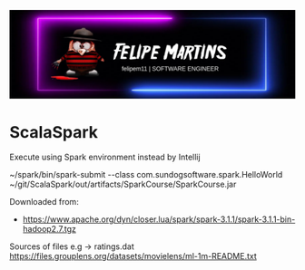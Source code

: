 ![](https://github.com/felipem11/felipem11/blob/main/logo.png?raw=true)
# ScalaSpark

Execute using Spark environment instead by Intellij

~/spark/bin/spark-submit --class com.sundogsoftware.spark.HelloWorld ~/git/ScalaSpark/out/artifacts/SparkCourse/SparkCourse.jar 

Downloaded from:
- https://www.apache.org/dyn/closer.lua/spark/spark-3.1.1/spark-3.1.1-bin-hadoop2.7.tgz

Sources of files e.g -> ratings.dat <br>
https://files.grouplens.org/datasets/movielens/ml-1m-README.txt